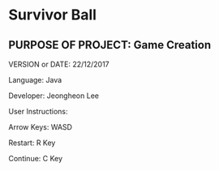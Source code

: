# Survivor Ball

## PURPOSE OF PROJECT: Game Creation

VERSION or DATE: 22/12/2017

Language: Java

Developer: Jeongheon Lee

User Instructions:

Arrow Keys: WASD

Restart: R Key

Continue: C Key

